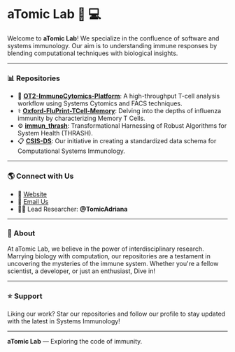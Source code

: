 # aTomic Lab :microscope: :computer:

Welcome to **aTomic Lab**! We specialize in the confluence of software and systems immunology. Our aim is to understanding immune responses by blending computational techniques with biological insights.

---

### :bar_chart: Repositories

- :dna: **[OT2-ImmunoCytomics-Platform](#)**: A high-throughput T-cell analysis workflow using Systems Cytomics and FACS techniques.
- :medical_symbol: **[Oxford-FluPrint-TCell-Memory](#)**: Delving into the depths of influenza immunity by characterizing Memory T Cells.
- :gear: **[immun_thrash](#)**: Transformational Harnessing of Robust Algorithms for System Health (THRASH).
- :clipboard: **[CSIS-DS](#)**: Our initiative in creating a standardized data schema for Computational Systems Immunology.

---

### :earth_americas: Connect with Us

- :link: [Website](https://atomic-lab.org)
- :e-mail: [Email Us](mailto:atomic.research.lab@gmail.com)
- :woman_scientist: Lead Researcher: **@TomicAdriana**

---

### :book: About

At aTomic Lab, we believe in the power of interdisciplinary research. Marrying biology with computation, our repositories are a testament in uncovering the mysteries of the immune system. Whether you're a fellow scientist, a developer, or just an enthusiast, Dive in!

---

### :star: Support

Liking our work? Star our repositories and follow our profile to stay updated with the latest in Systems Immunology!

---

**aTomic Lab** — Exploring the code of immunity.
